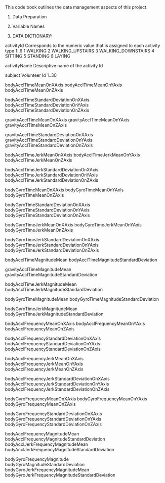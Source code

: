 This code book outlines the data management aspects of this project.

1. Data Preparation

2. Variable Names

3. DATA DICTIONARY:
  
activityId
  Corresponds to the numeric value that is assigned to each activity type
  1..6
    1 WALKING
    2 WALKING_UPSTAIRS
    3 WALKING_DOWNSTAIRS
    4 SITTING
    5 STANDING
    6 LAYING

activityName
  Descriptive name of the activity Id

subject
  Volunteer Id
  1..30

bodyAcclTimeMeanOnXAxis
bodyAcclTimeMeanOnYAxis
bodyAcclTimeMeanOnZAxis

bodyAcclTimeStandardDeviationOnXAxis
bodyAcclTimeStandardDeviationOnYAxis
bodyAcclTimeStandardDeviationOnZAxis

gravityAcclTimeMeanOnXAxis
gravityAcclTimeMeanOnYAxis
gravityAcclTimeMeanOnZAxis

gravityAcclTimeStandardDeviationOnXAxis
gravityAcclTimeStandardDeviationOnYAxis
gravityAcclTimeStandardDeviationOnZAxis

bodyAcclTimeJerkMeanOnXAxis
bodyAcclTimeJerkMeanOnYAxis
bodyAcclTimeJerkMeanOnZAxis

bodyAcclTimeJerkStandardDeviationOnXAxis
bodyAcclTimeJerkStandardDeviationOnYAxis
bodyAcclTimeJerkStandardDeviationOnZAxis

bodyGyroTimeMeanOnXAxis
bodyGyroTimeMeanOnYAxis
bodyGyroTimeMeanOnZAxis

bodyGyroTimeStandardDeviationOnXAxis
bodyGyroTimeStandardDeviationOnYAxis
bodyGyroTimeStandardDeviationOnZAxis

bodyGyroTimeJerkMeanOnXAxis
bodyGyroTimeJerkMeanOnYAxis
bodyGyroTimeJerkMeanOnZAxis

bodyGyroTimeJerkStandardDeviationOnXAxis
bodyGyroTimeJerkStandardDeviationOnYAxis
bodyGyroTimeJerkStandardDeviationOnZAxis

bodyAcclTimeMagnitudeMean
bodyAcclTimeMagnitudeStandardDeviation

gravityAcclTimeMagnitudeMean                   
gravityAcclTimeMagnitudeStandardDeviation

bodyAcclTimeJerkMagnitudeMean
bodyAcclTimeJerkMagnitudeStandardDeviation

bodyGyroTimeMagnitudeMean
bodyGyroTimeMagnitudeStandardDeviation

bodyGyroTimeJerkMagnitudeMean                  
bodyGyroTimeJerkMagnitudeStandardDeviation

bodyAcclFrequencyMeanOnXAxis
bodyAcclFrequencyMeanOnYAxis                   
bodyAcclFrequencyMeanOnZAxis

bodyAcclFrequencyStandardDeviationOnXAxis
bodyAcclFrequencyStandardDeviationOnYAxis      
bodyAcclFrequencyStandardDeviationOnZAxis

bodyAcclFrequencyJerkMeanOnXAxis
bodyAcclFrequencyJerkMeanOnYAxis               
bodyAcclFrequencyJerkMeanOnZAxis

bodyAcclFrequencyJerkStandardDeviationOnXAxis
bodyAcclFrequencyJerkStandardDeviationOnYAxis  
bodyAcclFrequencyJerkStandardDeviationOnZAxis

bodyGyroFrequencyMeanOnXAxis
bodyGyroFrequencyMeanOnYAxis                   
bodyGyroFrequencyMeanOnZAxis

bodyGyroFrequencyStandardDeviationOnXAxis
bodyGyroFrequencyStandardDeviationOnYAxis      
bodyGyroFrequencyStandardDeviationOnZAxis

bodyAcclFrequencyMagnitudeMean
bodyAcclFrequencyMagnitudeStandardDeviation    
bodyAcclJerkFrequencyMagnitudeMean
bodyAcclJerkFrequencyMagnitudeStandardDeviation

bodyGyroFrequencyMagnitude                     
bodyGyroMagnitudeStandardDeviation
bodyGyroJerkFrequencyMagnitudeMean
bodyGyroJerkFrequencyMagnitudeStandardDeviation
